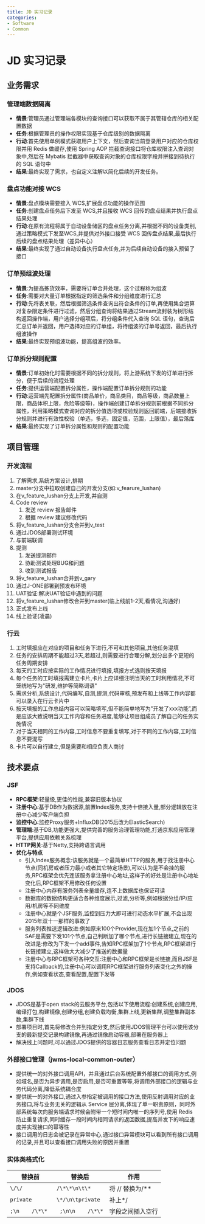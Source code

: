 ```yaml
---
title: JD 实习记录
categories:
- Software
- Common
---
```

# JD 实习记录

## 业务需求

### 管理端数据隔离

- **情景**:管理员通过管理端各模块的查询接口可以获取不属于其管辖仓库的相关配置数据
- **任务**:根据管理员的操作权限实现基于仓库级别的数据隔离
- **行动**:首先使用单例模式获取用户上下文，然后查询当前登录用户对应的仓库权限并用 Redis 做缓存,使用 Spring AOP 拦截查询接口将仓库权限注入查询对象中,然后在 Mybatis 拦截器中获取查询对象的仓库权限字段并拼接到待执行的 SQL 语句中
- **结果**:最终实现了需求，也自定义注解以简化后续的开发任务。

### 盘点功能对接 WCS

- **情景**:盘点模块需要接入 WCS,扩展盘点功能的操作范围
- **任务**:创建盘点任务后下发至 WCS,并且接收 WCS 回传的盘点结果并执行盘点结果处理
- **行动**:在原有流程将属于自动设备储区的盘点任务分离,并根据不同的设备类别,通过策略模式下发至WCS,并提供对外接口接受 WCS 回传盘点结果,最后执行后续的盘点结果处理（差异中心）
- **结果**:最终实现了通过自动设备执行盘点任务,并为后续自动设备的接入预留了接口

### 订单预组波处理

- **情景**:为提高拣货效率，需要将订单合并处理，这个过程称为组波
- **任务**:需要对大量订单根据指定的筛选条件和分组维度进行汇总
- **行动**:先将表关联，然后根据筛选条件查询出符合条件的订单,再使用集合运算对复杂限定条件进行过滤，然后分组查询将结果通过Stream流封装为树形结构返回操作端，用户选择分组项后，将分组条件代入查询 SQL 语句，查询后汇总订单并返回，用户选择对应的订单组，将待组波的订单号返回，最后执行组波操作
- **结果**:最终实现预组波功能，提高组波的效率。

### 订单拆分规则配置

- **情景**:订单初始化时需要根据不同的拆分规则，将上游系统下发的订单进行拆分，便于后续的流程处理
- **任务**:提供运营端配置拆分属性，操作端配置订单拆分规则的功能
- **行动**:运营端先配置拆分属性(商品单价，商品类目，商品等级，商品数量上限，商品体积上限，危险等级等)，操作端创建订单拆分规则前根据不同拆分属性，利用策略模式查询对应的拆分值选项或校验规则返回前端，后端接收拆分规则并进行有效性校验（单选，多选，固定值，范围，上限值），最后落库
- **结果**:最终实现了订单拆分属性和规则的配置功能

## 项目管理

### 开发流程

1. 了解需求,系统方案设计,排期
2. master分支中拉取创建自己的开发分支(如:v_fearure_lushan)
3. 在v_feature_lushan分支上开发,并自测
4. Code review
    1. 发送 review 报告邮件
    2. 根据 review 建议修改代码
5. 将v_feature_lushan分支合并到v_test
6. 通过JDOS部署测试环境
7. 与前端联调
8. 提测
    1. 发送提测邮件
    2. 协助测试处理BUG和问题
    3. 收到测试报告
9. 将v_feature_lushan合并到v_gary
10. 通过J-ONE部署到预发布环境
11. UAT验证:解决UAT验证中遇到的问题
12. 将v_feature_lushan修改合并到master(临上线前1-2天,看情况,沟通好)
13. 正式发布上线
14. 线上验证(凌晨)

### 行云

1. 工时填报应在对应的项目和任务下进行,不可和其他项目,其他任务混填
2. 任务的安排周期不能超过3天,若超过,则需要进行合理分解,划分出多个更短的任务周期安排
3. 每天的工时应按实际的工作情况进行填报,填报方式选则按天填报
4. 每个任务的工时填报需建立卡片,卡片上应详细注明当天的工时利用情况,不可笼统地写为"研发,维护等简略词语"
5. 需求分析,系统设计,代码编写,自测,提测,代码审核,预发布和上线等工作内容都可以录入在行云卡片中
6. 按天填报的工作总结内容可以简略填写,但不能简单地写为"开发了xxx功能”,而是应该大致说明当天工作内容和任务进度,能够让项目组成员了解自己的任务实施情况
7. 对于当天相同的工作内容,工时信息不要重复填写,对于不同的工作内容,工时信息不要混写
8. 卡片可以自行建立,但是需要和相应负责人商讨

## 技术要点

### JSF

- **RPC框架**:轻量级,更佳的性能,兼容旧版本协议
- **注册中心**:基于DB作为数据源,前置Index服务,支持十倍接入量,部分逻辑放在注册中心减少客户端负担
- **监控中心**:监控Proxy服务+InfluxDB(2015后改为ElasticSearch)
- **管理端**:基于DB,功能更强大,提供完善的服务治理管理功能,打通京东应用管理平台,提供应用依赖关系梳理
- **HTTP网关**:基于Netty,支持跨语言调用
- **优化与特点**
    - 引入Index服务概念:该服务就是一个最简单HTTP的服务,用于找注册中心节点(同机房或者压力最小或者其它特定场景),可以认为是不会挂的服务,RPC框架会优先连该服务拿注册中心地址,这样子的好处是注册中心地址变化后,RPC框架不用修改任何设置
    - 注册中心内存有服务列表全量缓存,连不上数据库也保证可读
    - 数据库的数据结构更适合各种维度展示,过滤,分析等,例如根据分组/IP/应用/机房等不同维度
    - 注册中心就是个JSF服务,监控到压力大即可进行动态水平扩展,不会出现2015年双十一那样的事故了
    - 服务列表推送逻辑改进:例如原来100个Provider,现在加1个节点,之前的SAF是需要下发101个节点,自己判断加了哪个节点,进行长链接建立,现在的改进是:修改为下发一个add事件,告知RPC框架加了1个节点,RPC框架进行长链接建立,这样做大大减少了推送的数据量
    - 注册中心与RPC框架可各种交互:注册中心和RPC框架是长链接,而且JSF是支持Callback的,注册中心可以调用RPC框架进行服务列表变化之外的操作,例如查看状态,查看配置,配置下发等

### JDOS

- JDOS是基于open stack的云服务平台,包括以下使用流程:创建系统,创建应用,编译打包,构建镜像,创建分组,创建负载均衡,集群上线,更新集群,调整集群副本数,集群下线
- 部署项目时,首先将修改合并到指定分支,然后使用JDOS管理平台可以使用该分支的最新提交记录构建镜像,再通过镜像启动容器,部署在服务器上
- 解决线上问题时,可以通过JDOS提供的容器日志服务查看日志并定位问题

### 外部接口管理（jwms-local-common-outer）

- 提供统一的对外接口调用API，并且通过后台系统配置外部接口的调用方式,例如域名,是否为异步调用,是否启用,是否可重置等等,将调用外部接口的逻辑与业务代码分离,降低系统耦合度
- 提供统一的对外接口,通过入参指定被调用的接口方法,使用反射调用对应的业务接口,将与业务无关的逻辑从 Service 层分离,体现了单一职责原则，同时外部系统每次向服务端请求时候会附带一个短时间内唯一的序列号,使用 Redis 防止重复请求,同时缓存一段时间内相同请求的返回数据,提高并发下的响应速度并实现接口的幂等性
- 接口调用的日志会被记录在异常中心,通过接口异常模块可以看到所有接口调用的记录,并且可以查看接口调用失败的原因并重置

### 实体类格式化

| 替换前          | 替换后            | 作用             |
| --------------- | ----------------- | ---------------- |
| `\/\/`          | `/\*\*\n\t\* `    | 将 // 替换为/**  |
| `private`       | `\*/\n\tprivate`  | 补上*/           |
| `;\n    /\*\* ` | ` ;\n\n    /\*\*` | 字段之间插入空行 |

